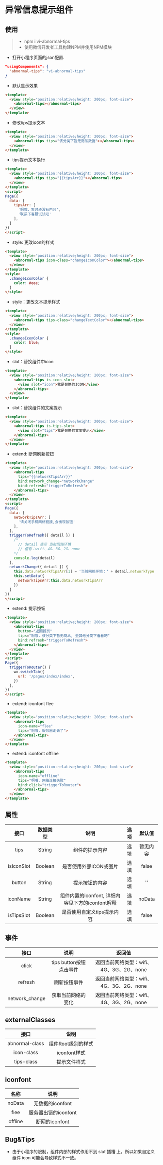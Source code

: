 # 异常信息提示组件

## 使用

> + npm i vi-abnormal-tips
> + 使用微信开发者工具构建NPM并使用NPM模块

* 打开小程序页面的json配置.

```json
"usingComponents": {
  "abnormal-tips": "vi-abnormal-tips"
}
```

* 默认显示效果

```HTML
<template>
  <view style="position:relative;height: 200px; font-size">
    <abnormal-tips></abnormal-tips>
  </view>
</template>
```

* 修改tips提示文本

```HTML
<template>
  <view style="position:relative;height: 200px; font-size">
    <abnormal-tips tips="该分类下暂无商品数据"></abnormal-tips>
  </view>
</template>
```

* tips提示文本换行

```HTML
<template>
  <view style="position:relative;height: 200px; font-size">
    <abnormal-tips tips="{{tipsArr}}"></abnormal-tips>
  </view>
</template>
<script>
Page({
  data: {
    tipsArr: [
      '啊哦，暂时还没有内容',
      '联系下客服试试吧'
    ],
  }
})
</script>
```

* style: 更改icon的样式

```HTML
<template>
  <view style="position:relative;height: 200px; font-size">
    <abnormal-tips icon-class="changeIconColor"></abnormal-tips>
  </view>
</template>
<style>
  .changeIconColor {
    color: #eee;
  }
</style>
```

* style：更改文本提示样式

```HTML
<template>
  <view style="position:relative;height: 200px; font-size">
    <abnormal-tips tips-class="changeTextColor"></abnormal-tips>
  </view>
</template>
<style>
  .changeIconColor {
    color: blue;
  }
</style>
```

* slot：替换组件中icon

```HTML
<template>
  <view style="position:relative;height: 200px; font-size">
    <abnormal-tips is-icon-slot>
      <view slot="icon">我是替换的ICON</view>
    </abnormal-tips>
  </view>
</template>
```

* slot：替换组件的文案提示

```HTML
<template>
  <view style="position:relative;height: 200px; font-size">
    <abnormal-tips is-tips-slot>
      <view slot="tips">我是替换的文案提示</view>
    </abnormal-tips>
  </view>
</template>
```

* extend: 断网刷新按钮

```HTML
<template>
  <view style="position:relative;height: 200px; font-size">
    <abnormal-tips
      tips="{{networkTipsArr}}"
      bind:network_change="networkChange"
      bind:refresh="triggerToRefresh">
    </abnormal-tips>
  </view>
</template>
<script>
Page({
  data: {
    networkTipsArr: [
      '请关闭手机网络链接,会出现按钮'
    ],
  },
  triggerToRefresh({ detail }) {
    /* 
      // detail 表示 当前网络环境
      // 值有：wifi、4G、3G、2G、none
    */
    console.log(detail)
  },
  networkChange({ detail }) {
    this.data.networkTipsArr[1] = '当前网络环境：' + detail.networkType
    this.setData({
      networkTipsArr:this.data.networkTipsArr
    })
  }
})
</script>
```

* extend: 提示按钮

```HTML
<template>
  <view style="position:relative;height: 200px; font-size">
    <abnormal-tips
      button="返回首页" 
      tips="啊哦，该分类下暂无商品, 去其他分类下看看吧"
      bind:refresh="triggerToRefresh">
    </abnormal-tips>
  </view>
</template>
<script>
Page({
  triggerToRouter() {
    wx.switchTab({
      url: '/pages/index/index',
    })
  },
})
</script>
```

* extend: iconfont flee

```HTML
<template>
  <view style="position:relative;height: 200px; font-size">
    <abnormal-tips
      icon-name="flee"
      tips="啊哦，服务器走丢了">
    </abnormal-tips>
  </view>
</template>
```

* extend: iconfont offline

```HTML
<template>
  <view style="position:relative;height: 200px; font-size">
    <abnormal-tips
      icon-name="offline"
      tips="啊哦，网络连接失败"
      bind:click="triggerToRouter">
    </abnormal-tips>
  </view>
</template>
```

## 属性

| 接口 | 数据类型 | 说明 | 选项 | 默认值 |
| :--: | :--: | :--: | :--: | :--: |
| tips | String | 组件的提示内容 | 选填 | 暂无内容 |
| isIconSlot | Boolean | 是否使用外部ICON或图片 | 选填 | false |
| button | String | 提示按钮的内容 | 选填 | '' |
| iconName | String | 组件内置的iconfont, 详细内容见下方的iconfont解释 | 选填 | noData |
| isTipsSlot | Boolean | 是否使用自定义tips提示内容 | 选填 | false |

## 事件

| 接口 | 说明 | 返回值 |
| :--: | :--: | :--: |
| click | tips button按钮点击事件 | 返回当前网络类型：wifi、4G、3G、2G、none |
| refresh | 刷新按钮事件 | 返回当前网络类型：wifi、4G、3G、2G、none |
| network_change | 获取当前网络的变化 | 返回当前网络类型：wifi、4G、3G、2G、none |

## externalClasses

| 接口 | 说明 |
| :--: | :--: |
| abnormal-class | 组件Root级别的样式 |
| icon-class | iconfont样式 |
| tips-class | 提示文件样式 |

## iconfont

| 名称 | 说明 |
| :--: | :--: |
| noData | 无数据的iconfont |
| flee | 服务器出错的iconfont |
| offline | 断网的iconfont |

## Bug&Tips

+ 由于小程序的限制，组件内部的样式作用不到 slot 插槽 上。所以如果自定义组件 icon 可能会导致样式不一致。